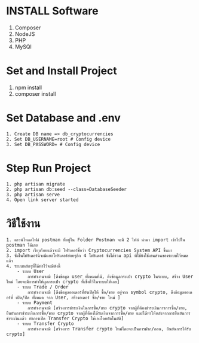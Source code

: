 # INSTALL Software

1. Composer
2. NodeJS
3. PHP
4. MySQl

# Set and Install Project

1. npm install
2. composer install

# Set Database and .env

    1. Create DB name => db_cryptocurrencies
    2. Set DB_USERNAME=root # Config device
    3. Set DB_PASSWORD= # Config device

# Step Run Project

    1. php artisan migrate
    2. php artisan db:seed --class=DatabaseSeeder
    3. php artisan serve
    4. Open link server started

# วิธีใช้งาน

    1. ดาวน์โหลดไฟล์ postman ที่อยู่ใน Folder Postman จะมี 2 ไฟล์ นำมา import เข้าไปใน postman ได้เลย
    2. import เรียบร้อยแล้วจะมี โฟร์เดอร์ชื่อว่า Cryptocurrencies System API ขึ้นมา
    3. ซึ่งในโฟร์เดอร์นี้จะมีแยกโฟร์เดอร์ย่อยๆอีก 4 โฟร์เดอร์ ซึ่งได้รวม api ที่ใช้ยิงใช้งานส่วนของระบบไว้หมดแล้ว
    4. ระบบหลักๆที่ได้ทำไว้จะมีดังนี้
        - ระบบ User
            การทำงานจะมี [ดึงข้อมูล user ทั้งหมดที่มี, ดึงข้อมูลกระเป๋า crypto ในระบบ, สร้าง User ใหม่ โดยจะมีการทำให้ผูกกระเป๋า crypto ที่เซ็ตไว้ในระบบให้เลย]
        - ระบบ Trade / Order
            การทำงานจะมี [ดึงข้อมูลออเดอร์ที่ยังเปิดให้ ซื้อ/ขาย อยู่จาก symbol crypto, ดึงข้อมูลออเดอร์ที่ เปิด/ปิด ทั้งหมด จาก User, สร้างอเดอร์ ซื้อ/ขาย ใหม่ ]
        - ระบบ Payment
            การทำงานจะมี [สร้างการชำระเงินในการซื้อ/ขาย crypto จากผู้ที่ต้องชำระเงินการการซื้อ/ขาย, ยืนยันการชำระเงินการซื้อ/ขาย crypto จากผู้ที่ต้องได้รับเงินจากการซื้อ/ขาย และได้ทำให้หลังจากการยืนยันการชำระเงินแล้ว ทำการเปิด Transfer Crypto ให้เองโดยอัตโนมัติ]
        - ระบบ Transfer Crypto
            การทำงานจะมี [สร้างการ Transfer crypto ใหม่โดยจะเป็นการฝาก/ถอน, ยืนยันการได้รับ crypto]

